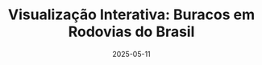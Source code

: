 ---
title: "Visualização Interativa: Buracos em Rodovias do Brasil"
date: 2025-05-11 # Ou a data que preferir
draft: true
layout: "layout_mapa_dedicado" # Nome do layout HTML customizado que vamos criar
# Outros metadados que você queira, como categories, tags, etc.
# categories: ["Mapas", "Dados"]
# tags: ["rodovias", "leaflet"]
---